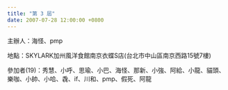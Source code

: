 ```yaml
---
title: "第 3 屆"
date: 2007-07-28 12:00:00 +0800
---
```


主辦人：海怪、pmp

地點：SKYLARK加州風洋食館南京衣蝶S店(台北市中山區南京西路15號7樓)

參加者(19)：秀慧、小呼、思瑜、小巴、海怪、那新、小強、阿給、小龍、貓頭、樂咖、小帥、小哈、毳、if、川和、pmp、假死、阿龍